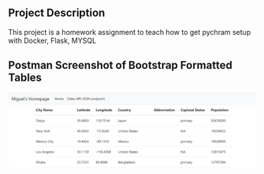 ## Project Description
This project is a homework assignment to teach how to get pychram setup with Docker, Flask, MYSQL


## Postman Screenshot of Bootstrap Formatted Tables
![postman_request_output](screenshots/postman2.png) 
